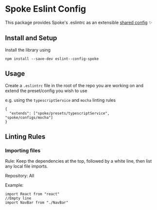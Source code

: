 # Spoke Eslint Config
This package provides Spoke's .eslintrc as an extensible [shared config](https://eslint.org/docs/developer-guide/shareable-configs) :sparkles:

## Install and Setup
Install the library using
```
npm install --save-dev eslint--config-spoke
```


## Usage
Create a `.eslintrc` file in the root of the repo you are working on and extend the preset/config you wish to use

e.g. using the `typescriptService` and `mocha` linting rules
```
{
  "extends": ["spoke/presets/typescriptService", "spoke/configs/mocha"]
}
```

## Linting Rules
  ### Importing files
  Rule: Keep the dependencies at the top, followed by a white line, then list any local file imports.
  
  Repository: All
  
  Example:
  ```
  import React from "react"
  //Empty line
  import NavBar from "./NavBar"
  ```
